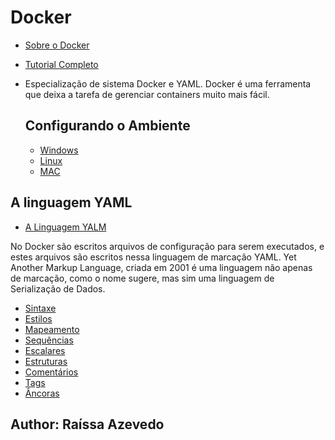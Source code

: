 # Docker

- [Sobre o Docker](https://github.com/Raii-Azevedo/Docker/blob/master/Docker%20-%20Ra%C3%AD%20Azevedo.pdf)
- [Tutorial Completo]()

- Especialização de sistema Docker e YAML. Docker é uma ferramenta que deixa a tarefa de gerenciar containers muito mais fácil. 




  ## Configurando o Ambiente
  - [Windows](https://github.com/Raii-Azevedo/Docker/blob/master/Docker%20no%20Windows.txt)
  - [Linux](https://github.com/Raii-Azevedo/Docker/blob/master/Docker%20no%20Linux.txt)
  - [MAC](https://github.com/Raii-Azevedo/Docker/blob/master/Docker%20no%20MAC.txt)


## A linguagem YAML
- [A Linguagem YALM](https://github.com/Raii-Azevedo/Docker/blob/master/Linguagem%20YAML.pdf)

No Docker são escritos arquivos de configuração para serem executados, e estes arquivos são escritos nessa linguagem de marcação YAML.
Yet Another Markup Language, criada em 2001 é uma linguagem não apenas de marcação, como o nome sugere, mas sim uma linguagem de Serialização de Dados.

- [Sintaxe](https://github.com/Raii-Azevedo/Docker/blob/master/sintaxe.yaml)
- [Estilos](https://github.com/Raii-Azevedo/Docker/blob/master/estilos.yaml)
- [Mapeamento](https://github.com/Raii-Azevedo/Docker/blob/master/mapeamentos.yaml)
- [Sequências](https://github.com/Raii-Azevedo/Docker/blob/master/sequencias.yaml)
- [Escalares](https://github.com/Raii-Azevedo/Docker/blob/master/escalares.yaml)
- [Estruturas](https://github.com/Raii-Azevedo/Docker/blob/master/estruturas..yaml)
- [Comentários](https://github.com/Raii-Azevedo/Docker/blob/master/comentarios.yaml)
- [Tags](https://github.com/Raii-Azevedo/Docker/blob/master/tags.yaml)
- [Âncoras](https://github.com/Raii-Azevedo/Docker/blob/master/ancoras.yaml)




## Author: Raíssa Azevedo



